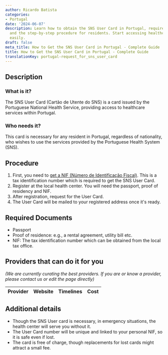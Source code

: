 ```yaml
---
author: Ricardo Batista
categories:
- Portugal
date: '2024-06-07'
description: Learn how to obtain the SNS User Card in Portugal, required documents,
  and the step-by-step procedure for residents. Start accessing healthcare services
  easily.
draft: false
meta_title: How to Get the SNS User Card in Portugal - Complete Guide
title: How to Get the SNS User Card in Portugal - Complete Guide
translationKey: portugal-request_for_sns_user_card
---
```


## Description
### What is it?
The SNS User Card (Cartão de Utente do SNS) is a card issued by the Portuguese National Health Service, providing access to healthcare services within Portugal.

### Who needs it?
This card is necessary for any resident in Portugal, regardless of nationality, who wishes to use the services provided by the Portuguese Health System (SNS).

## Procedure
1. First, you need to [get a NIF (Número de Identificação Fiscal)](https://tramitit.com/guides/portugal/request_for_tax_identification_number_nif/). This is a tax identification number which is required to get the SNS User Card.
2. Register at the local health center. You will need the passport, proof of residency and NIF.
3. After registration, request for the User Card.
4. The User Card will be mailed to your registered address once it's ready.

## Required Documents
- Passport
- Proof of residence: e.g., a rental agreement, utility bill etc.
- NIF: The tax identification number which can be obtained from the local tax office.

## Providers that can do it for you

_(We are currently curating the best providers. If you are or know a provider, please contact us or edit the page directly)_

| Provider        |     Website     |     Timelines    |       Cost      |
| --------------- | --------------- |  :-------------: | :-------------: |

## Additional details
- Though the SNS User card is necessary, in emergency situations, the health center will serve you without it.
- The User Card number will be unique and linked to your personal NIF, so it is safe even if lost.
- The card is free of charge, though replacements for lost cards might attract a small fee.